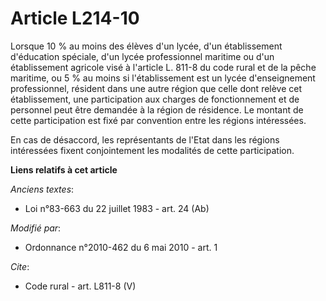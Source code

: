 # Article L214-10

Lorsque 10 % au moins des élèves d'un lycée, d'un établissement d'éducation spéciale, d'un lycée professionnel maritime ou
d'un établissement agricole visé à l'article L. 811-8 du code rural et de la pêche maritime, ou 5 % au moins si
l'établissement est un lycée d'enseignement professionnel, résident dans une autre région que celle dont relève cet
établissement, une participation aux charges de fonctionnement et de personnel peut être demandée à la région de résidence.
Le montant de cette participation est fixé par convention entre les régions intéressées. 

En cas de désaccord, les représentants de l'Etat dans les régions intéressées fixent conjointement les modalités de cette
participation.

**Liens relatifs à cet article**

_Anciens textes_:

  - Loi n°83-663 du 22 juillet 1983 - art. 24 (Ab)

_Modifié par_:

  - Ordonnance n°2010-462 du 6 mai 2010 - art. 1

_Cite_:

  - Code rural - art. L811-8 (V)
